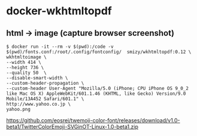 # docker-wkhtmltopdf

## html -> image (capture browser screenshot)

```
$ docker run -it --rm -v $(pwd):/code -v $(pwd)/fonts.conf:/root/.config/fontconfig/  smizy/wkhtmltopdf:0.12 \
wkhtmltoimage \
--width 414 \
--height 736 \
--quality 50  \
--disable-smart-width \
--custom-header-propagation \
--custom-header User-Agent "Mozilla/5.0 (iPhone; CPU iPhone OS 9_0_2 like Mac OS X) AppleWebKit/601.1.46 (KHTML, like Gecko) Version/9.0 Mobile/13A452 Safari/601.1" \
http://www.yahoo.co.jp \
yahoo.png
```

https://github.com/eosrei/twemoji-color-font/releases/download/v1.0-beta1/TwitterColorEmoji-SVGinOT-Linux-1.0-beta1.zip